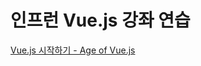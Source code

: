 # 인프런 Vue.js 강좌 연습
[Vue.js 시작하기 - Age of Vue.js](https://www.inflearn.com/course/Age-of-Vuejs/dashboard)

